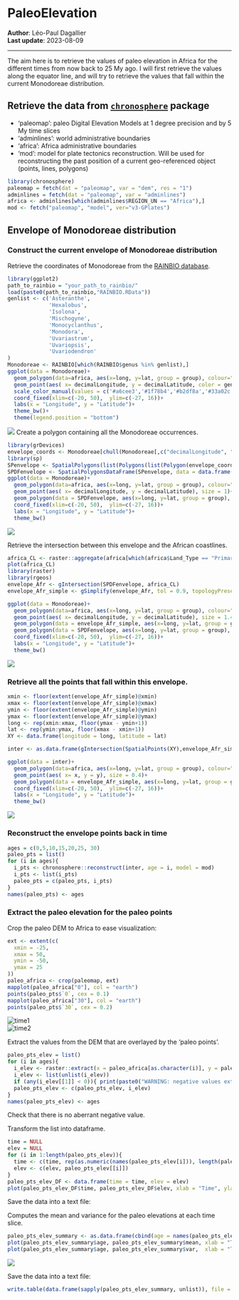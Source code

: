 
# PaleoElevation

**Author**: Léo-Paul Dagallier  
**Last update**: 2023-08-09

------------------------------------------------------------------------

The aim here is to retrieve the values of paleo elevation in Africa for
the different times from now back to 25 My ago. I will first retrieve
the values along the equator line, and will try to retrieve the values
that fall within the current Monodoreae distribution.

## Retrieve the data from [`chronosphere`](https://github.com/chronosphere-info/r_client) package

- ‘paleomap’: paleo Digital Elevation Models at 1 degree precision and
  by 5 My time slices
- ‘adminlines’: world administrative boundaries
- ‘africa’: Africa administrative boundaries
- ‘mod’: model for plate tectonics reconstruction. Will be used for
  reconstructing the past position of a current geo-referenced object
  (points, lines, polygons)

``` r
library(chronosphere)
paleomap = fetch(dat = "paleomap", var = "dem", res = "1")
adminlines = fetch(dat = "paleomap", var = "adminlines")
africa <- adminlines[which(adminlines$REGION_UN == "Africa"),]
mod <- fetch("paleomap", "model", ver="v3-GPlates")  
```

## Envelope of Monodoreae distribution

### Construct the current envelope of Monodoreae distribution

Retrieve the coordinates of Monodoreae from the [RAINBIO
database](https://gdauby.github.io/rainbio/index.html#dataset).

``` r
library(ggplot2)
path_to_rainbio = "your_path_to_rainbio/"
load(paste0(path_to_rainbio,"RAINBIO.RData"))
genlist <- c('Asteranthe',
             'Hexalobus',
             'Isolona',
             'Mischogyne',
             'Monocyclanthus',
             'Monodora',
             'Uvariastrum',
             'Uvariopsis',
             'Uvariodendron'
)
Monodoreae <- RAINBIO[which(RAINBIO$genus %in% genlist),]
ggplot(data = Monodoreae)+
  geom_polygon(data=africa, aes(x=long, y=lat, group = group), colour="gray30", fill="white") +
  geom_point(aes( x= decimalLongitude, y = decimalLatitude, color = genus), size = 1.4)+
  scale_color_manual(values = c('#a6cee3','#1f78b4','#b2df8a','#33a02c','#fb9a99','#e31a1c','#fdbf6f','#ff7f00','#cab2d6','#6a3d9a','#ffff99'))+
  coord_fixed(xlim=c(-20, 50),  ylim=c(-27, 16))+
  labs(x = "Longitude", y = "Latitude")+
  theme_bw()+
  theme(legend.position = "bottom")
```

![](PaleoElevation_files/unnamed-chunk-42-1.png) Create a polygon
containing all the Monodoreae occurrences.

``` r
library(grDevices)
envelope_coords <- Monodoreae[chull(Monodoreae[,c("decimalLongitude", "decimalLatitude")]),c("decimalLongitude", "decimalLatitude")]
library(sp)
SPenvelope <- SpatialPolygons(list(Polygons(list(Polygon(envelope_coords)), ID = "envelope")))
SPDFenvelope <- SpatialPolygonsDataFrame(SPenvelope, data = data.frame(Polygons = "Envelope", row.names = "envelope"))
ggplot(data = Monodoreae)+
  geom_polygon(data=africa, aes(x=long, y=lat, group = group), colour="gray30", fill="white") +
  geom_point(aes( x= decimalLongitude, y = decimalLatitude), size = 1)+
  geom_polygon(data = SPDFenvelope, aes(x=long, y=lat, group = group), color = "tan4", fill = "transparent", size = 1.2)+
  coord_fixed(xlim=c(-20, 50),  ylim=c(-27, 16))+
  labs(x = "Longitude", y = "Latitude")+
  theme_bw()
```

![](PaleoElevation_files/unnamed-chunk-43-1.png)

Retrieve the intersection between this envelope and the African
coastlines.

``` r
africa_CL <- raster::aggregate(africa[which(africa$Land_Type == "Primary land"),])
plot(africa_CL)
library(raster)
library(rgeos)
envelope_Afr <- gIntersection(SPDFenvelope, africa_CL)
envelope_Afr_simple <- gSimplify(envelope_Afr, tol = 0.9, topologyPreserve = F)

ggplot(data = Monodoreae)+
  geom_polygon(data=africa, aes(x=long, y=lat, group = group), colour="gray30", fill="white") +
  geom_point(aes( x= decimalLongitude, y = decimalLatitude), size = 1.4)+
  geom_polygon(data = envelope_Afr_simple, aes(x=long, y=lat, group = group), color = "chartreuse4", fill = "chartreuse3", alpha = 0.4)+
  geom_polygon(data = SPDFenvelope, aes(x=long, y=lat, group = group), color = "tan4", fill = "transparent")+
  coord_fixed(xlim=c(-20, 50),  ylim=c(-27, 16))+
  labs(x = "Longitude", y = "Latitude")+
  theme_bw()
```

![](PaleoElevation_files/unnamed-chunk-44-2.png)

### Retrieve all the points that fall within this envelope.

``` r
xmin <- floor(extent(envelope_Afr_simple)@xmin)
xmax <- floor(extent(envelope_Afr_simple)@xmax)
ymin <- floor(extent(envelope_Afr_simple)@ymin)
ymax <- floor(extent(envelope_Afr_simple)@ymax)
long <- rep(xmin:xmax, floor(ymax - ymin+1))
lat <- rep(ymin:ymax, floor(xmax - xmin+1))
XY <- data.frame(longitude = long, latitude = lat)

inter <- as.data.frame(gIntersection(SpatialPoints(XY),envelope_Afr_simple))

ggplot(data = inter)+
  geom_polygon(data=africa, aes(x=long, y=lat, group = group), colour="gray30", fill="white") +
  geom_point(aes( x= x, y = y), size = 0.4)+
  geom_polygon(data = envelope_Afr_simple, aes(x=long, y=lat, group = group), color = "chartreuse4", fill = "chartreuse3", alpha = 0.4)+
  coord_fixed(xlim=c(-20, 50),  ylim=c(-27, 16))+
  labs(x = "Longitude", y = "Latitude")+
  theme_bw()
```

![](PaleoElevation_files/unnamed-chunk-48-1.png)

### Reconstruct the envelope points back in time

``` r
ages = c(0,5,10,15,20,25, 30)
paleo_pts = list()
for (i in ages){
  i_pts <- chronosphere::reconstruct(inter, age = i, model = mod)
  i_pts <- list(i_pts)
  paleo_pts = c(paleo_pts, i_pts)
}
names(paleo_pts) <- ages
```

### Extract the paleo elevation for the paleo points

Crop the paleo DEM to Africa to ease visualization:

``` r
ext <- extent(c(
  xmin = -25,
  xmax = 50,
  ymin = -50,
  ymax = 25
))
paleo_africa <- crop(paleomap, ext)
mapplot(paleo_africa["0"], col = "earth")
points(paleo_pts$`0`, cex = 0.1)
mapplot(paleo_africa["30"], col = "earth")
points(paleo_pts$`30`, cex = 0.2)
```

![time1](PaleoElevation_files/unnamed-chunk-50-1.png)  
![time2](PaleoElevation_files/unnamed-chunk-50-2.png)

Extract the values from the DEM that are overlayed by the ‘paleo
points’.

``` r
paleo_pts_elev = list()
for (i in ages){
  i_elev <- raster::extract(x = paleo_africa[as.character(i)], y = paleo_pts[[as.character(i)]])
  i_elev <- list(unlist(i_elev))
  if (any(i_elev[[1]] < 0)){ print(paste0("WARNING: negative values extracted for DEM at ", as.character(i)," My, check !"))}
  paleo_pts_elev <- c(paleo_pts_elev, i_elev)
}
names(paleo_pts_elev) <- ages
```

Check that there is no aberrant negative value.

Transform the list into dataframe.

``` r
time = NULL
elev = NULL
for (i in 1:length(paleo_pts_elev)){
  time <- c(time, rep(as.numeric(names(paleo_pts_elev[i])), length(paleo_pts_elev[[i]])))
  elev <- c(elev, paleo_pts_elev[[i]])
}
paleo_pts_elev_DF <- data.frame(time = time, elev = elev)
plot(paleo_pts_elev_DF$time, paleo_pts_elev_DF$elev, xlab = "Time", ylab = "Elevation within the area of Monodoreae")
```

Save the data into a text file:

Computes the mean and variance for the paleo elevations at each time
slice.

``` r
paleo_pts_elev_summary <- as.data.frame(cbind(age = names(paleo_pts_elev), mean = lapply(paleo_pts_elev, FUN = mean, na.rm = T), var = lapply(paleo_pts_elev, FUN = var, na.rm = T)))
plot(paleo_pts_elev_summary$age, paleo_pts_elev_summary$mean, xlab = "Time", ylab = "Mean elevation within the area of Monodoreae")
plot(paleo_pts_elev_summary$age, paleo_pts_elev_summary$var,  xlab = "Time", ylab = "Variance of the elevation  within the area of Monodoreae")
```

![](PaleoElevation_files/unnamed-chunk-53-1.png)

Save the data into a text file:

``` r
write.table(data.frame(sapply(paleo_pts_elev_summary, unlist)), file = "data/PaleoElev_Africa_pts_envelope_summary.txt", row.names = F)
```
